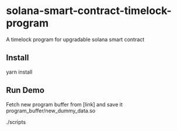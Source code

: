 # solana-smart-contract-timelock-program

A timelock program for upgradable solana smart contract

## Install

 yarn install

## Run Demo

Fetch new program buffer from [link] and save it program_buffer/new_dummy_data.so

 ./scripts
